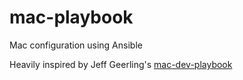 # mac-playbook
Mac configuration using Ansible

Heavily inspired by Jeff Geerling's [mac-dev-playbook](https://github.com/geerlingguy/mac-dev-playbook)
